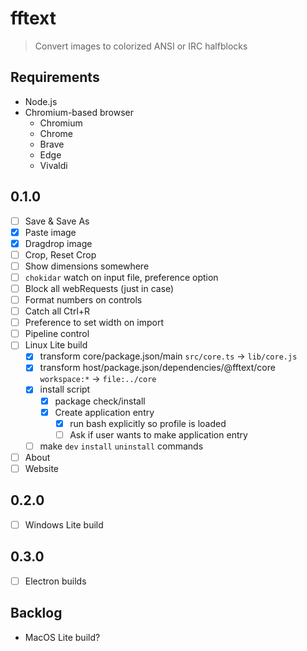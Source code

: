 # fftext

> Convert images to colorized ANSI or IRC halfblocks

## Requirements

- Node.js
- Chromium-based browser
  - Chromium
  - Chrome
  - Brave
  - Edge
  - Vivaldi

## 0.1.0

- [ ] Save & Save As
- [x] Paste image
- [x] Dragdrop image
- [ ] Crop, Reset Crop
- [ ] Show dimensions somewhere
- [ ] `chokidar` watch on input file, preference option
- [ ] Block all webRequests (just in case)
- [ ] Format numbers on controls
- [ ] Catch all Ctrl+R
- [ ] Preference to set width on import
- [ ] Pipeline control
- [ ] Linux Lite build
  - [x] transform core/package.json/main `src/core.ts` -> `lib/core.js`
  - [x] transform host/package.json/dependencies/@fftext/core `workspace:*` -> `file:../core`
  - [x] install script
    - [x] package check/install
    - [x] Create application entry
      - [x] run bash explicitly so profile is loaded
      - [ ] Ask if user wants to make application entry
  - [ ] make `dev` `install` `uninstall` commands
- [ ] About
- [ ] Website

## 0.2.0

- [ ] Windows Lite build

## 0.3.0

- [ ] Electron builds

## Backlog

- MacOS Lite build?
